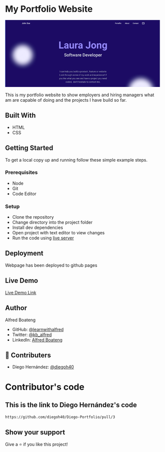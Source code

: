 # My Portfolio Website

![Portfolio](images/portfolio.png)


This is my portfolio website to show employers and hiring managers what am are capable of doing and the projects I have build so far.

## Built With

- HTML
- CSS

## Getting Started

To get a local copy up and running follow these simple example steps.

### Prerequisites

- Node
- Git
- Code Editor

### Setup

- Clone the repository
- Change directory into the project folder
- Install dev dependencies
- Open project with text editor to view changes
- Run the code using [live server](https://www.google.com/search?client=safari&rls=en&q=live+server&ie=UTF-8&oe=UTF-8)


## Deployment

Webpage has been deployed to github pages


## Live Demo

[Live Demo Link](https://learnwithalfred.github.io/portfolio-website/)



## Author

Alfred Boateng

- GitHub: [@learnwithalfred](https://github.com/learnwithalfred)
- Twitter: [@kb_alfred](https://twitter.com/kb_alfred)
- LinkedIn: [Alfred Boateng](https://www.linkedin.com/in/alfred-boateng-704670138/)

## 🤝 Contributers

-  Diego Hernández: [@diegoh40](https://github.com/diegoh40)


# Contributor's code 

## This is the link to Diego Hernández's code
`https://github.com/diegoh40/Diego-Portfolio/pull/3`

## Show your support

Give a ⭐️ if you like this project!
